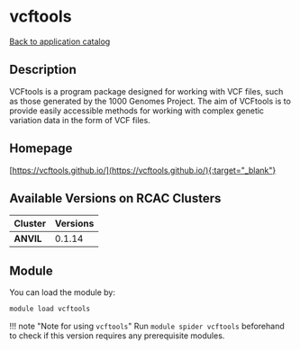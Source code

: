 # vcftools

[Back to application catalog](../app_catalog.md)

## Description

VCFtools is a program package designed for working with VCF files, such as those generated by the 1000 Genomes Project. The aim of VCFtools is to provide easily accessible methods for working with complex genetic variation data in the form of VCF files.

## Homepage

[https://vcftools.github.io/](https://vcftools.github.io/){:target="_blank"}

## Available Versions on RCAC Clusters

|Cluster|Versions|
|---|---|
**ANVIL**|0.1.14

## Module

You can load the module by:

```bash
module load vcftools
```

!!! note "Note for using `vcftools`"
    Run `module spider vcftools` beforehand to check if this version requires any prerequisite modules.
